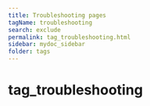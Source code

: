 ```yaml
---
title: Troubleshooting pages
tagName: troubleshooting
search: exclude
permalink: tag_troubleshooting.html
sidebar: mydoc_sidebar
folder: tags
---
```


# tag\_troubleshooting



